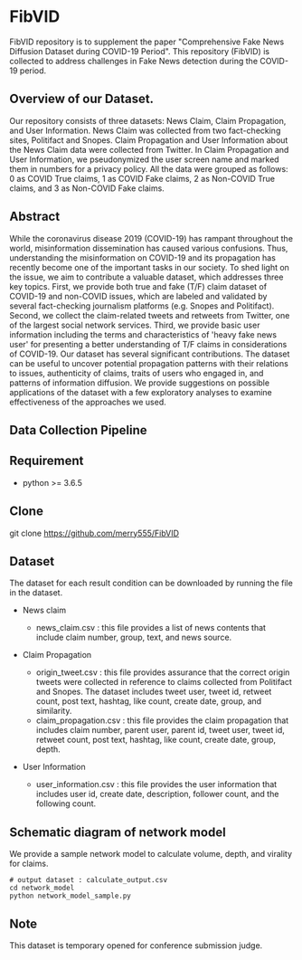 # FibVID
FibVID repository is to supplement the paper "Comprehensive Fake News Diffusion Dataset during COVID-19 Period". This repository (FibVID) is collected to address challenges in Fake News detection during the COVID-19 period. 


## Overview of our Dataset.
Our repository consists of three datasets: News Claim, Claim Propagation, and User Information. News Claim was collected from two fact-checking sites, Politifact and Snopes. Claim Propagation and User Information about the News Claim data were collected from Twitter. In Claim Propagation and User Information, we pseudonymized the user screen name and marked them in numbers for a privacy policy. All the data were grouped as follows: 0 as COVID True claims, 1 as COVID Fake claims, 2 as Non-COVID True claims, and 3 as Non-COVID Fake claims.

## Abstract
While the coronavirus disease 2019 (COVID-19) has rampant throughout the world, misinformation dissemination has caused various confusions. Thus, understanding the misinformation on COVID-19 and its propagation has recently become one of the important tasks in our society. To shed light on the issue, we aim to contribute a valuable dataset, which addresses three key topics. First, we provide both true and fake (T/F) claim dataset of COVID-19 and non-COVID issues, which are labeled and validated by several fact-checking journalism platforms (e.g. Snopes and Politifact). Second, we collect the claim-related tweets and retweets from Twitter, one of the largest social network services. Third, we provide basic user information including the terms and characteristics of 'heavy fake news user' for presenting a better understanding of T/F claims in considerations of COVID-19. Our dataset has several significant contributions. The dataset can be useful to uncover potential propagation patterns with their relations to issues, authenticity of claims, traits of users who engaged in, and patterns of information diffusion. We provide suggestions on possible applications of the dataset with a few exploratory analyses to examine effectiveness of the approaches we used. 

## Data Collection Pipeline


## Requirement
* python >= 3.6.5

## Clone
git clone https://github.com/merry555/FibVID

## Dataset
The dataset for each result condition can be downloaded by running the file in the dataset.

* News claim
  * news_claim.csv : this file provides a list of news contents that include claim number, group, text, and news source.

 
* Claim Propagation
  * origin_tweet.csv : this file provides assurance that the correct origin tweets were collected in reference to claims collected from Politifact and Snopes. The dataset includes tweet user, tweet id, retweet count, post text, hashtag, like count, create date, group, and similarity.
  * claim_propagation.csv : this file provides the claim propagation that includes claim number, parent user, parent id, tweet user, tweet id, retweet count, post  text, hashtag, like count, create date, group, depth.
 
* User Information
  * user_information.csv : this file provides the user information that includes user id, create date, description, follower count, and the following count.

## Schematic diagram of network model
We provide a sample network model to calculate volume, depth, and virality for claims.

```
# output dataset : calculate_output.csv
cd network_model
python network_model_sample.py
```

## Note
This dataset is temporary opened for conference submission judge.
